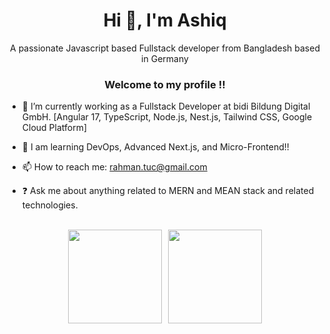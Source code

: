 <h1 align="center">Hi 👋, I'm Ashiq</h1>
<div align="center">A passionate Javascript based Fullstack developer from Bangladesh based in Germany</div>  
<h3 align="center">Welcome to my profile !!</h3>

- 🔭 I’m currently working as a Fullstack Developer at bidi Bildung Digital GmbH. [Angular 17, TypeScript, Node.js, Nest.js, Tailwind CSS, Google Cloud Platform]

- 🌱 I am learning DevOps, Advanced Next.js, and Micro-Frontend!!

- 📫 How to reach me: rahman.tuc@gmail.com

- ❓ Ask me about anything related to MERN and MEAN stack and related technologies.  

<br/>

<div style="display: flex; justify-content: center; align-items: center; gap: 10px;">
  <img src="https://github-readme-stats.vercel.app/api?username=ashiqur-russel&show_icons=true&count_private=true&hide_border=true" style="height: 150px; width: auto;" />
  <img src="https://github-readme-streak-stats.herokuapp.com/?user=ashiqur-russel&theme=default" style="height: 150px; width: auto;" />
</div>
